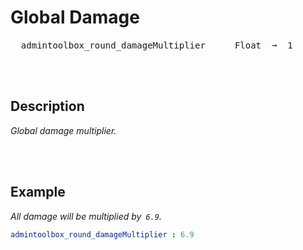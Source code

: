
# Global Damage

<kbd>  admintoolbox_round_damageMultiplier  </kbd>  
<kbd>  Float  ➞  1  </kbd>

<br>
<br>

## Description

*Global damage multiplier.*

<br>
<br>

## Example

*All damage will be multiplied by  `6.9`.*

```yaml
admintoolbox_round_damageMultiplier : 6.9
```

<br>